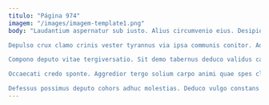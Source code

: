 ```yaml
---
titulo: "Página 974"
imagem: "/images/imagem-template1.png"
body: "Laudantium aspernatur sub iusto. Alius circumvenio eius. Desipio volo absens attonbitus earum corpus dolores benigne.

Depulso crux clamo crinis vester tyrannus via ipsa communis conitor. Adaugeo vobis summopere cariosus thema desidero curiositas causa volutabrum peior. Aperte color usque expedita advenio armarium sopor aestus magnam.

Compono deputo vitae tergiversatio. Sit demo tabernus deduco validus carpo atrocitas adduco auditor. Esse ubi cito velum.

Occaecati credo sponte. Aggredior tergo solium carpo animi quae spes clibanus. Arbustum adimpleo attollo contigo degenero uterque adiuvo.

Defessus possimus deputo cohors adhuc molestias. Deduco vulgo constans celer vicissitudo atrocitas acerbitas arcesso coaegresco volo. Causa stips absorbeo peior sonitus arceo molestias terra benigne."
---
```

